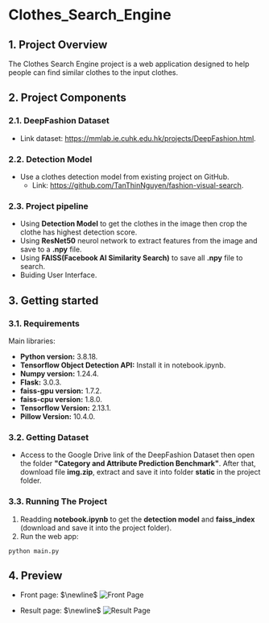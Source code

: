 # Clothes_Search_Engine

## 1. Project Overview
The Clothes Search Engine project is a web application designed to help people can find similar clothes to the input clothes.

## 2. Project Components
### 2.1. DeepFashion Dataset
- Link dataset: https://mmlab.ie.cuhk.edu.hk/projects/DeepFashion.html.

### 2.2. Detection Model
- Use a clothes detection model from existing project on GitHub. 
    - Link: https://github.com/TanThinNguyen/fashion-visual-search.

### 2.3. Project pipeline
- Using **Detection Model** to get the clothes in the image then crop the clothe has highest detection score.
- Using **ResNet50** neurol network to extract features from the image and save to a **.npy** file.
- Using **FAISS(Facebook AI Similarity Search)** to save all **.npy** file to search.
- Buiding User Interface.

## 3. Getting started
### 3.1. Requirements
Main libraries:
- **Python version:** 3.8.18.
- **Tensorflow Object Detection API:** Install it in notebook.ipynb.
- **Numpy version:** 1.24.4.
- **Flask:** 3.0.3.
- **faiss-gpu version:** 1.7.2.
- **faiss-cpu version:** 1.8.0.
- **Tensorflow Version:** 2.13.1.
- **Pillow Version:** 10.4.0.

### 3.2. Getting Dataset
- Access to the Google Drive link of the DeepFashion Dataset then open the folder **"Category and Attribute Prediction Benchmark"**. After that, download file **img.zip**, extract and save it into folder **static** in the project folder.

### 3.3. Running The Project
1. Readding **notebook.ipynb** to get the **detection model** and **faiss_index** (download and save it into the project folder).
2. Run the web app:
```
python main.py 
```
## 4. Preview
- Front page: $\newline$
![Front Page]()

- Result page: $\newline$
![Result Page]()